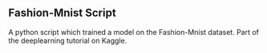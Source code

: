 ## Fashion-Mnist Script
A python script which trained a model on the Fashion-Mnist dataset. Part of the deeplearning tutorial on Kaggle. 
